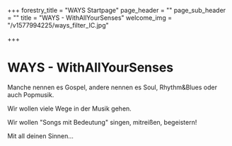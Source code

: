+++
forestry_title = "WAYS Startpage"
page_header = ""
page_sub_header = ""
title = "WAYS - WithAllYourSenses"
welcome_img = "/v1577994225/ways_filter_IC.jpg"

+++
# WAYS - WithAllYourSenses

Manche nennen es Gospel, andere nennen es Soul, Rhythm&Blues oder auch Popmusik.

Wir wollen viele Wege in der Musik gehen.

Wir wollen "Songs mit Bedeutung" singen, mitreißen, begeistern!

Mit all deinen Sinnen...
